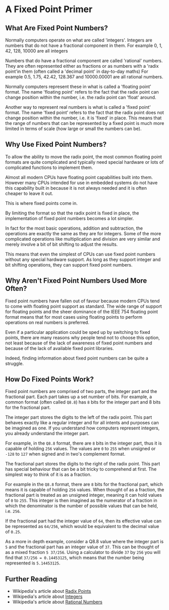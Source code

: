 # A Fixed Point Primer

## What Are Fixed Point Numbers?

Normally computers operate on what are called 'integers'.
Integers are numbers that do not have a fractional component in them.
For example 0, 1, 42, 128, 10000 are all integers

Numbers that do have a fractional component are called 'rational' numbers.
They are often represented either as fractions or as numbers with a 'radix point'in them (often called a 'decimal point' in day-to-day maths)
For example 0.5, 1.75, 42.42, 128.367 and 10000.00001 are all rational numbers.

Normally computers represent these in what is called a 'floating point' format.
The name 'floating point' refers to the fact that the radix point can change position within the number, i.e. the radix point can 'float' around.

Another way to represent real numbers is what is called a 'fixed point' format.
The name 'fixed point' refers to the fact that the radix point does not change position within the number, i.e. it is 'fixed' in place.
This means that the range of numbers that can be represented by a fixed point is much more limited in terms of scale (how large or small the numbers can be).

## Why Use Fixed Point Numbers?

To allow the ability to move the radix point, the most common floating point formats are quite complicated and typically need special hardware or lots of complicated functions to implement them.

Almost all modern CPUs have floating point capabilities built into them.
However many CPUs intended for use in embedded systems do not have this capability built in because it is not always needed and it is often cheaper to leave it out.

This is where fixed points come in.

By limiting the format so that the radix point is fixed in place, the implementation of fixed point numbers becomes a lot simpler.

In fact for the most basic operations, addition and subtraction, the operations are exactly the same as they are for integers. Some of the more complicated operations like multiplication and division are very similar and merely involve a bit of bit shifting to adjust the results.

This means that even the simplest of CPUs can use fixed point numbers without any special hardware support. As long as they support integer and bit shifting operations, they can support fixed point numbers.

## Why Aren't Fixed Point Numbers Used More Often?

Fixed point numbers have fallen out of favour because modern CPUs tend to come with floating point support as standard. The wide range of support for floating points and the sheer dominance of the IEEE 754 floating point format means that for most cases using floating points to perform operations on real numbers is preferred.

Even if a particular application could be sped up by switching to fixed points, there are many reasons why people tend not to choose this option, not least because of the lack of awareness of fixed point numbers and because of the lack of available fixed point libraries.

Indeed, finding information about fixed point numbers can be quite a struggle.

## How Do Fixed Points Work?

Fixed point numbers are comprised of two parts, the integer part and the fractional part.
Each part takes up a set number of bits. For example, a common format (often called `Q8.8`) has `8` bits for the integer part and 8 bits for the fractional part.

The integer part stores the digits to the left of the radix point.
This part behaves exactly like a regular integer and for all intents and purposes can be imagined as one. If you understand how computers represent integers, you already understand the integer part.

For example, in the `Q8.8` format, there are `8` bits in the integer part, thus it is capable of holding `256` values. The values are `0` to `255` when unsigned or `-128` to `127` when signed and in two's complement format.

The fractional part stores the digits to the right of the radix point.
This part has special behaviour that can be a bit tricky to comprehend at first.
The simplest way to think of it is as a fraction.

For example in the `Q8.8` format, there are `8` bits for the fractional part, which means it is capable of holding `256` values.
When thought of as a fraction, the fractional part is treated as an unsigned integer, meaning it can hold values of `0` to `255`. This integer is then imagined as the numerator of a fraction in which the denominator is the number of possible values that can be held, i.e. `256`.

If the fractional part had the integer value of `64`, then its effective value can be represented as `64/256`, which would be equivalent to the decimal value of `0.25`.

As a more in depth example, consider a Q8.8 value where the integer part is `5` and the fractional part has an integer value of `37`. This can be thought of as a mixed fraction `5 37/256`.
Using a calculator to divide `37` by `256` you will find that `37/256 = 0.14453125`, which means that the number being represented is `5.14453125`.

## Further Reading

- Wikipedia's article about [Radix Points](https://en.wikipedia.org/wiki/Radix_point)
- Wikipedia's article about [Integers](https://en.wikipedia.org/wiki/Integer)
- Wikipedia's article about [Rational Numbers](https://en.wikipedia.org/wiki/Rational_number)
